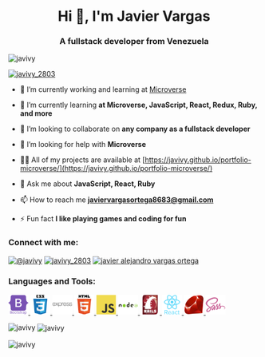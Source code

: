 <h1 align="center">Hi 👋, I'm Javier Vargas</h1>
<h3 align="center">A fullstack developer from Venezuela</h3>

<p align="left"> <img src="https://komarev.com/ghpvc/?username=javivy&label=Profile%20views&color=0e75b6&style=flat" alt="javivy" /> </p>

<p align="left"> <a href="https://twitter.com/javivy_2803" target="blank"><img src="https://img.shields.io/twitter/follow/javivy_2803?logo=twitter&style=for-the-badge" alt="javivy_2803" /></a> </p>

- 🔭 I’m currently working and learning at [Microverse](@Microverseinc)

- 🌱 I’m currently learning **at Microverse, JavaScript, React, Redux, Ruby, and more**

- 👯 I’m looking to collaborate on **any company as a fullstack developer**

- 🤝 I’m looking for help with **Microverse**

- 👨‍💻 All of my projects are available at [https://javivy.github.io/portfolio-microverse/](https://javivy.github.io/portfolio-microverse/)

- 💬 Ask me about **JavaScript, React, Ruby**

- 📫 How to reach me **javiervargasortega8683@gmail.com**

- ⚡ Fun fact **I like playing games and coding for fun**

<h3 align="left">Connect with me:</h3>
<p align="left">
<a href="https://codepen.io/@javivy" target="blank"><img align="center" src="https://raw.githubusercontent.com/rahuldkjain/github-profile-readme-generator/master/src/images/icons/Social/codepen.svg" alt="@javivy" height="30" width="40" /></a>
<a href="https://twitter.com/javivy_2803" target="blank"><img align="center" src="https://raw.githubusercontent.com/rahuldkjain/github-profile-readme-generator/master/src/images/icons/Social/twitter.svg" alt="javivy_2803" height="30" width="40" /></a>
<a href="https://linkedin.com/in/javier alejandro vargas ortega" target="blank"><img align="center" src="https://raw.githubusercontent.com/rahuldkjain/github-profile-readme-generator/master/src/images/icons/Social/linked-in-alt.svg" alt="javier alejandro vargas ortega" height="30" width="40" /></a>
</p>

<h3 align="left">Languages and Tools:</h3>
<p align="left"> <a href="https://getbootstrap.com" target="_blank" rel="noreferrer"> <img src="https://raw.githubusercontent.com/devicons/devicon/master/icons/bootstrap/bootstrap-plain-wordmark.svg" alt="bootstrap" width="40" height="40"/> </a> <a href="https://www.w3schools.com/css/" target="_blank" rel="noreferrer"> <img src="https://raw.githubusercontent.com/devicons/devicon/master/icons/css3/css3-original-wordmark.svg" alt="css3" width="40" height="40"/> </a> <a href="https://expressjs.com" target="_blank" rel="noreferrer"> <img src="https://raw.githubusercontent.com/devicons/devicon/master/icons/express/express-original-wordmark.svg" alt="express" width="40" height="40"/> </a> <a href="https://www.w3.org/html/" target="_blank" rel="noreferrer"> <img src="https://raw.githubusercontent.com/devicons/devicon/master/icons/html5/html5-original-wordmark.svg" alt="html5" width="40" height="40"/> </a> <a href="https://developer.mozilla.org/en-US/docs/Web/JavaScript" target="_blank" rel="noreferrer"> <img src="https://raw.githubusercontent.com/devicons/devicon/master/icons/javascript/javascript-original.svg" alt="javascript" width="40" height="40"/> </a> <a href="https://nodejs.org" target="_blank" rel="noreferrer"> <img src="https://raw.githubusercontent.com/devicons/devicon/master/icons/nodejs/nodejs-original-wordmark.svg" alt="nodejs" width="40" height="40"/> </a> <a href="https://rubyonrails.org" target="_blank" rel="noreferrer"> <img src="https://raw.githubusercontent.com/devicons/devicon/master/icons/rails/rails-original-wordmark.svg" alt="rails" width="40" height="40"/> </a> <a href="https://reactjs.org/" target="_blank" rel="noreferrer"> <img src="https://raw.githubusercontent.com/devicons/devicon/master/icons/react/react-original-wordmark.svg" alt="react" width="40" height="40"/> </a> <a href="https://www.ruby-lang.org/en/" target="_blank" rel="noreferrer"> <img src="https://raw.githubusercontent.com/devicons/devicon/master/icons/ruby/ruby-original.svg" alt="ruby" width="40" height="40"/> </a> <a href="https://sass-lang.com" target="_blank" rel="noreferrer"> <img src="https://raw.githubusercontent.com/devicons/devicon/master/icons/sass/sass-original.svg" alt="sass" width="40" height="40"/> </a> </p>

<p><img align="left" src="https://github-readme-stats.vercel.app/api/top-langs?username=javivy&show_icons=true&locale=en&layout=compact" alt="javivy" /></p>

<p>&nbsp;<img align="center" src="https://github-readme-stats.vercel.app/api?username=javivy&show_icons=true&locale=en" alt="javivy" /></p>

<p><img align="center" src="https://github-readme-streak-stats.herokuapp.com/?user=javivy&" alt="javivy" /></p>
